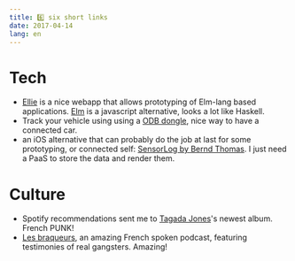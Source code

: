 ```yaml
---
title: 6️⃣ six short links
date: 2017-04-14
lang: en
---
```


# Tech

- [Ellie](https://ellie-app.com) is a nice webapp that allows prototyping of Elm-lang based applications. [Elm](http://elm-lang.org/) is a javascript alternative, looks a lot like Haskell.
- Track your vehicle using using a [ODB dongle](https://www.munic.io/products), nice way to have a connected car.
- an iOS alternative that can probably do the job at last for some prototyping, or connected self: [SensorLog by Bernd Thomas](https://appsto.re/fr/Thkix.i). I just need a PaaS to store the data and render them.

# Culture

- Spotify recommendations sent me to [Tagada Jones](https://open.spotify.com/album/50uuwku9CNQJBPE26OoaUL)'s newest album. French PUNK!
- [Les braqueurs](http://pca.st/L9zA), an amazing French spoken podcast, featuring testimonies of real gangsters. Amazing!

